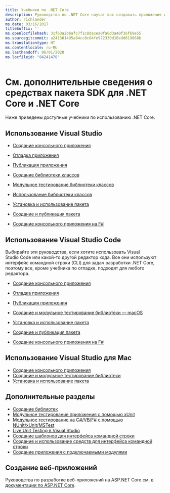```yaml
---
title: Учебники по .NET Core
description: Руководства по .NET Core научат вас создавать приложения и библиотеки на Mac, Linux и в Windows.
author: richlander
ms.date: 03/16/2017
titleSuffix: ''
ms.openlocfilehash: 31f63a2bbafc7f1c8dacea0fa8d3a40f36f69e55
ms.sourcegitcommit: a241301495a84cc8c64fe972330d16edd619868b
ms.translationtype: HT
ms.contentlocale: ru-RU
ms.lasthandoff: 06/01/2020
ms.locfileid: "84241478"
---
```

# <a name="learn-net-core-and-the-net-core-sdk-tools-by-exploring-these-tutorials"></a>См. дополнительные сведения о средствах пакета SDK для .NET Core и .NET Core

Ниже приведены доступные учебники по использованию .NET Core.

## <a name="use-visual-studio"></a>Использование Visual Studio

- [Создание консольного приложения](with-visual-studio.md)
- [Отладка приложения](debugging-with-visual-studio.md)
- [Публикация приложения](publishing-with-visual-studio.md)
- [Создание библиотеки классов](library-with-visual-studio.md)
- [Модульное тестирование библиотеки классов](testing-library-with-visual-studio.md)
- [Использование библиотеки классов](consuming-library-with-visual-studio.md)
- [Установка и использование пакета](/nuget/quickstart/install-and-use-a-package-in-visual-studio)
- [Создание и публикация пакета](/nuget/quickstart/create-and-publish-a-package-using-visual-studio)

- [Создание консольного приложения на F#](../../fsharp/get-started/get-started-visual-studio.md)

## <a name="use-visual-studio-code"></a>Использование Visual Studio Code

Выбирайте эти руководства, если хотите использовать Visual Studio Code или какой-то другой редактор кода. Все они используют интерфейс командной строки (CLI) для задач разработки .NET Core, поэтому все, кроме учебника по отладке, подходят для любого редактора.

- [Создание консольного приложения](with-visual-studio-code.md)
- [Отладка приложения](debugging-with-visual-studio-code.md)
- [Публикация приложения](publishing-with-visual-studio-code.md)
- [Создание и модульное тестирование библиотеки — macOS](using-on-macos.md)
- [Установка и использование пакета](/nuget/quickstart/install-and-use-a-package-using-the-dotnet-cli)
- [Создание и публикация пакета](/nuget/quickstart/create-and-publish-a-package-using-the-dotnet-cli)

- [Создание консольного приложения на F#](../../fsharp/get-started/get-started-vscode.md)

## <a name="use-visual-studio-for-mac"></a>Использование Visual Studio для Mac

- [Создание консольного приложения](using-on-mac-vs.md)
- [Создание и модульное тестирование библиотеки](using-on-mac-vs-full-solution.md)
- [Установка и использование пакета](/nuget/quickstart/install-and-use-a-package-in-visual-studio-mac)

## <a name="advanced-topics"></a>Дополнительные разделы

- [Создание библиотек](libraries.md)
- [Модульное тестирование приложения с помощью xUnit](testing-with-cli.md)
- [Модульное тестирование на C#/VB/F# с помощью NUnit/xUnit/MSTest](../testing/index.md)
- [Live Unit Testing в Visual Studio](/visualstudio/test/live-unit-testing-start)
- [Создание шаблонов для интерфейса командной строки](cli-templates-create-item-template.md)
- [Создание и использование средств для интерфейса командной строки](../tools/global-tools-how-to-create.md)
- [Создание приложения с подключаемыми модулями](creating-app-with-plugin-support.md)

## <a name="create-web-apps"></a>Создание веб-приложений

Руководства по разработке веб-приложений на ASP.NET Core см. в [документации по ASP.NET Core](/aspnet/core/).
